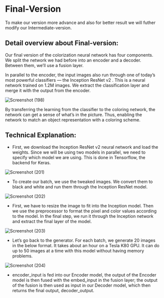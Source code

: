 
# Final-Version

To make our version more advance and also for better result we will futher modify our Intermediate-version.

## Detail overview about Final-version:

Our final version of the colorization neural network has four components. We split the network we had before into an encoder and a decoder. Between them, we’ll use a fusion layer.

In parallel to the encoder, the input images also run through one of today’s most powerful classifiers — the Inception ResNet v2 . This is a neural network trained on 1.2M images. We extract the classification layer and merge it with the output from the encoder.

![Screenshot (198)](https://user-images.githubusercontent.com/44902363/85519466-2b9a5f00-b61f-11ea-82d6-0644038374dc.png)


By transferring the learning from the classifier to the coloring network, the network can get a sense of what’s in the picture. Thus, enabling the network to match an object representation with a coloring scheme.

## Technical Explanation:

* First, we download the Inception ResNet v2 neural network and load the weights. Since we will be using two models in parallel, we need to specify which model we are using. This is done in Tensorflow, the backend for Keras.

![Screenshot (201)](https://user-images.githubusercontent.com/44902363/85519897-d3179180-b61f-11ea-9a18-55e003453812.png)


* To create our batch, we use the tweaked images. We convert them to black and white and run them through the Inception ResNet model.

![Screenshot (202)](https://user-images.githubusercontent.com/44902363/85520216-3acddc80-b620-11ea-953a-e0d3776103e0.png)


* First, we have to resize the image to fit into the Inception model. Then we use the preprocessor to format the pixel and color values according to the model. In the final step, we run it through the Inception network and extract the final layer of the model.

![Screenshot (203)](https://user-images.githubusercontent.com/44902363/85520405-7ff20e80-b620-11ea-8056-69a7edc145fa.png)


* Let’s go back to the generator. For each batch, we generate 20 images in the below format. It takes about an hour on a Tesla K80 GPU. It can do up to 50 images at a time with this model without having memory problems.

![Screenshot (204)](https://user-images.githubusercontent.com/44902363/85521291-a82e3d00-b621-11ea-9c69-2531b70558b9.png)


* encoder_input is fed into our Encoder model, the output of the Encoder model is then fused with the embed_input in the fusion layer; the output of the fusion is then used as input in our Decoder model, which then returns the final output, decoder_output.





